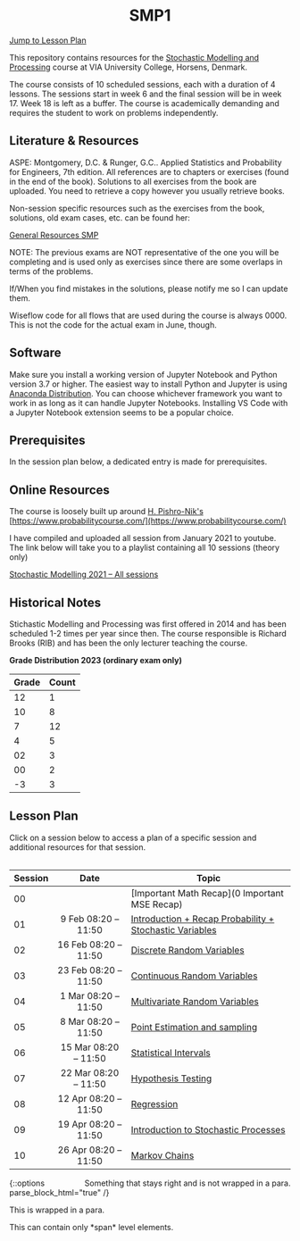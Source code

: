 <h1 align="center">SMP1</h1>

[Jump to Lesson Plan](#lesson-plan)

This repository contains resources for the [Stochastic Modelling and Processing](https://en.via.dk/tmh-courses/stochastic-modelling-and-processing) course at VIA University College, Horsens, Denmark.

The course consists of 10 scheduled sessions, each with a duration of 4 lessons. The sessions start in week 6 and the final session will be in week 17. Week 18 is left as a buffer. The course is academically demanding and requires the student to work on problems independently.

## Literature & Resources

ASPE: Montgomery, D.C. & Runger, G.C.. Applied Statistics and Probability for Engineers, 7th edition. All references are to chapters or exercises (found in the end of the book). Solutions to all exercises from the book are uploaded. You need to retrieve a copy however you usually retrieve books.

Non-session specific resources such as the exercises from the book, solutions, old exam cases, etc. can be found her:

[General Resources SMP](https://viaucdk-my.sharepoint.com/:f:/g/personal/rib_viauc_dk/Egbdbeb9oy1Oqk8hReXf2-wBibryPlLiVj2ujGdsvH5--w?e=liO02A)

NOTE: The previous exams are NOT representative of the one you will be completing and is used only as exercises since there are some overlaps in terms of the problems.

If/When you find mistakes in the solutions, please notify me so I can update them.

Wiseflow code for all flows that are used during the course is always 0000. This is not the code for the actual exam in June, though.

## Software

Make sure you install a working version of Jupyter Notebook and Python version 3.7 or higher. The easiest way to install Python and Jupyter is using [Anaconda Distribution](https://www.anaconda.com/products/distribution). You can choose whichever framework you want to work in as long as it can handle Jupyter Notebooks. Installing VS Code with a Jupyter Notebook extension seems to be a popular choice.

## Prerequisites

In the session plan below, a dedicated entry is made for prerequisites.

## Online Resources

The course is loosely built up around [H. Pishro-Nik's](http://www.ecs.umass.edu/pishro) [https://www.probabilitycourse.com/](https://www.probabilitycourse.com/)

I have compiled and uploaded all session from January 2021 to youtube. The link below will take you to a playlist containing all 10 sessions (theory only)

[Stochastic Modelling 2021 – All sessions](https://youtube.com/playlist?list=PL0bHDtI1FqFxv1ZxzsMn1sfYSxVSBbc05)

## Historical Notes

Stichastic Modelling and Processing was first offered in 2014 and has been scheduled 1-2 times per year since then. The course responsible is Richard Brooks (RIB) and has been the only lecturer teaching the course.

  
**Grade Distribution 2023 (ordinary exam only)**

| Grade | Count |
|-------|-------|
| 12    | 1     |
| 10    | 8     |
| 7     | 12    |
| 4     | 5     |
| 02    | 3     |
| 00    | 2     |
| -3    | 3     |



## Lesson Plan

Click on a session below to access a plan of a specific session and additional resources for that session.

<table align="center">

| Session | Date                 | Topic                        |
| ------- | :----:               | ---------------------------- |
| 00      |                      | [Important Math Recap](0 Important MSE Recap)                          |
| 01      | 9 Feb 08:20 – 11:50  | [Introduction + Recap Probability + Stochastic Variables](https://github.com/RBrooksDK/SMP1/blob/main/01%20Introduction%20%2B%20Recap%20Probability%20%2B%20Stochastic%20Variables/README.md) |
| 02      | 16 Feb 08:20 – 11:50 | [Discrete Random Variables](https://github.com/RBrooksDK/SMP1/blob/main/02%20Discrete%20Random%20Variables/README.md) |
| 03      | 23 Feb 08:20 – 11:50 | [Continuous Random Variables](https://github.com/RBrooksDK/SMP1/blob/main/03%20Continuous%20Random%20Variables/README.md) |
| 04      | 1 Mar 08:20 – 11:50  | [Multivariate Random Variables](https://github.com/RBrooksDK/SMP1/blob/main/04%20Multivariate%20Random%20Variables/README.md) |
| 05      | 8 Mar 08:20 – 11:50  | [Point Estimation and sampling](https://github.com/RBrooksDK/SMP1/blob/main/05%20Point%20Estimation%20and%20sampling/README.md) |
| 06      | 15 Mar 08:20 – 11:50 | [Statistical Intervals](https://github.com/RBrooksDK/SMP1/blob/main/06%20Statistical%20Intervals/README.md) |
| 07      | 22 Mar 08:20 – 11:50 | [Hypothesis Testing](https://github.com/RBrooksDK/SMP1/blob/main/07%20Hypothesis%20Testing/README.md) |
| 08      | 12 Apr 08:20 – 11:50 | [Regression](https://github.com/RBrooksDK/SMP1/blob/main/08%20Regression/README.md) |
| 09      | 19 Apr 08:20 – 11:50 | [Introduction to Stochastic Processes](https://github.com/RBrooksDK/SMP1/blob/main/09%20Introduction%20to%20Stochastic%20Processes/README.md)|
| 10      | 26 Apr  08:20 – 11:50 | [Markov Chains](https://github.com/RBrooksDK/SMP1/blob/main/10%20Markov%20Chains/README.md) |

</table>

<div style="float: right">
Something that stays right and is not wrapped in a para.
</div>

{::options parse_block_html="true" /}

<div>
This is wrapped in a para.
</div>
<p>
This can contain only *span* level elements.
</p>

